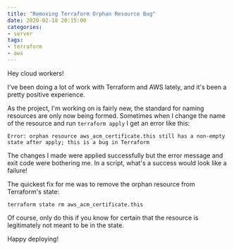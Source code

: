 ```yaml
---
title: "Removing Terraform Orphan Resource Bug"
date: 2020-02-18 20:15:00
categories:
- server
tags:
- terraform
- aws
---
```


Hey cloud workers!

I've been doing a lot of work with Terraform and AWS lately, and it's been a pretty positive experience.

As the project, I'm working on is fairly new, the standard for naming resources are only now being formed. Sometimes when I change the name of the resource and run `terraform apply` I get an error like this:

```plaintext
Error: orphan resource aws_acm_certificate.this still has a non-empty state after apply; this is a bug in Terraform
```

The changes I made were applied successfully but the error message and exit code were bothering me. In a script, what's a success would look like a failure!

The quickest fix for me was to remove the orphan resource from Terraform's state:

```console
terraform state rm aws_acm_certificate.this
```

Of course, only do this if you know for certain that the resource is legitimately not meant to be in the state.

Happy deploying!
